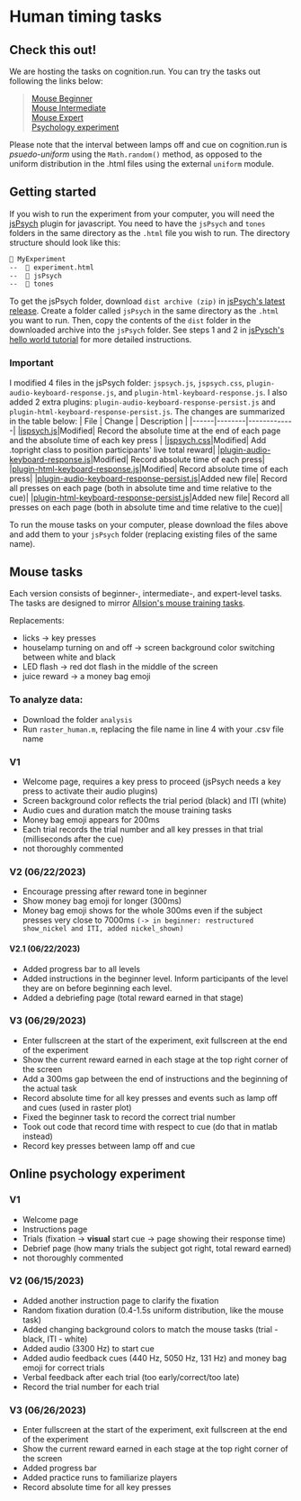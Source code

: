 # Human timing tasks
## Check this out!
We are hosting the tasks on cognition.run. You can try the tasks out following the links below:

> [Mouse Beginner](https://mhpzrl3zeh.cognition.run)\
> [Mouse Intermediate](https://igho7pugeo.cognition.run)\
> [Mouse Expert](https://vjveqwtp5h.cognition.run)\
> [Psychology experiment](https://4bdfgc8ohd.cognition.run)

Please note that the interval between lamps off and cue on cognition.run is _psuedo-uniform_ using the `Math.random()` method, as opposed to the uniform distribution in the .html files using the external `uniform` module.
## Getting started
If you wish to run the experiment from your computer, you will need the [jsPsych](https://github.com/jspsych/jsPsych/tree/main) plugin for javascript. You need to have the `jsPsych` and `tones` folders in the same directory as the `.html` file you wish to run. The directory structure should look like this:
```markdown
📂 MyExperiment
--  📄 experiment.html
--  📂 jsPsych
--  📂 tones
```
To get the jsPsych folder, download `dist archive (zip)` in [jsPsych's latest release](https://github.com/jspsych/jsPsych/releases). Create a folder called `jsPsych` in the same directory as the `.html` you want to run. Then, copy the contents of the `dist` folder in the downloaded archive into the `jsPsych` folder. See steps 1 and 2 in [jsPysch's hello world tutorial](https://www.jspsych.org/7.3/tutorials/hello-world/#option-2-download-and-host-jspsych) for more detailed instructions.

### Important
I modified 4 files in the jsPsych folder: `jspsych.js`, `jspsych.css`, `plugin-audio-keyboard-response.js`, and `plugin-html-keyboard-response.js`. I also added 2 extra plugins: `plugin-audio-keyboard-response-persist.js` and `plugin-html-keyboard-response-persist.js`. The changes are summarized in the table below:
| File | Change | Description |
|------|--------|-------------|
|[jspsych.js](https://github.com/pichamon2545/game/blob/main/jsPsych/jspsych.js)|Modified| Record the absolute time at the end of each page and the absolute time of each key press |
|[jspsych.css](https://github.com/pichamon2545/game/blob/main/jsPsych/jspsych.css)|Modified| Add .topright class to position participants' live total reward|
|[plugin-audio-keyboard-response.js](https://github.com/pichamon2545/game/blob/main/jsPsych/plugin-audio-keyboard-response.js)|Modified| Record absolute time of each press|
|[plugin-html-keyboard-response.js](https://github.com/pichamon2545/game/blob/main/jsPsych/plugin-html-keyboard-response.js)|Modified| Record absolute time of each press|
|[plugin-audio-keyboard-response-persist.js](https://github.com/pichamon2545/game/blob/main/jsPsych/plugin-audio-keyboard-response-persist.js)|Added new file| Record all presses on each page (both in absolute time and time relative to the cue)|
|[plugin-html-keyboard-response-persist.js](https://github.com/pichamon2545/game/blob/main/jsPsych/plugin-html-keyboard-response-persist.js)|Added new file| Record all presses on each page (both in absolute time and time relative to the cue)|

To run the mouse tasks on your computer, please download the files above and add them to your `jsPsych` folder (replacing existing files of the same name).

## Mouse tasks
Each version consists of beginner-, intermediate-, and expert-level tasks. The tasks are designed to mirror [Allsion's mouse training tasks](https://elifesciences.org/articles/62583#s4).

Replacements:
- licks -> key presses
- houselamp turning on and off -> screen background color switching between white and black
- LED flash -> red dot flash in the middle of the screen
- juice reward -> a money bag emoji

### To analyze data:
- Download the folder `analysis`
- Run `raster_human.m`, replacing the file name in line 4 with your .csv file name

### V1
- Welcome page, requires a key press to proceed (jsPsych needs a key press to activate their audio plugins)
- Screen background color reflects the trial period (black) and ITI (white)
- Audio cues and duration match the mouse training tasks
- Money bag emoji appears for 200ms
- Each trial records the trial number and all key presses in that trial (milliseconds after the cue)
- not thoroughly commented
### V2 (06/22/2023)
- Encourage pressing after reward tone in beginner
- Show money bag emoji for longer (300ms) 
- Money bag emoji shows for the whole 300ms even if the subject presses very close to 7000ms `(-> in beginner: restructured show_nickel and ITI, added nickel_shown)`
#### V2.1 (06/22/2023)
- Added progress bar to all levels
- Added instructions in the beginner level. Inform participants of the level they are on before beginning each level.
- Added a debriefing page (total reward earned in that stage)
### V3 (06/29/2023)
- Enter fullscreen at the start of the experiment, exit fullscreen at the end of the experiment
- Show the current reward earned in each stage at the top right corner of the screen
- Add a 300ms gap between the end of instructions and the beginning of the actual task
- Record absolute time for all key presses and events such as lamp off and cues (used in raster plot)
- Fixed the beginner task to record the correct trial number
- Took out code that record time with respect to cue (do that in matlab instead)
- Record key presses between lamp off and cue

## Online psychology experiment
### V1
- Welcome page
- Instructions page
- Trials (fixation -> **visual** start cue -> page showing their response time)
- Debrief page (how many trials the subject got right, total reward earned)
- not thoroughly commented
### V2 (06/15/2023)
- Added another instruction page to clarify the fixation
- Random fixation duration (0.4-1.5s uniform distribution, like the mouse task)
- Added changing background colors to match the mouse tasks (trial - black, ITI - white)
- Added audio (3300 Hz) to start cue
- Added audio feedback cues (440 Hz, 5050 Hz, 131 Hz) and money bag emoji for correct trials
- Verbal feedback after each trial (too early/correct/too late)
- Record the trial number for each trial
### V3 (06/26/2023)
- Enter fullscreen at the start of the experiment, exit fullscreen at the end of the experiment
- Show the current reward earned in each stage at the top right corner of the screen
- Added progress bar
- Added practice runs to familiarize players
- Record absolute time for all key presses
